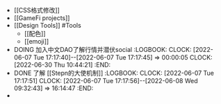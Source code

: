 - [[CSS格式修改]]
- [[GameFi projects]]
- [[Design Tools]] #Tools
	- [[配色]]
	- [[emoji]]
- DOING 加入中文DAO了解行情并潜伏social
  :LOGBOOK:
  CLOCK: [2022-06-07 Tue 17:17:40]--[2022-06-07 Tue 17:17:45] =>  00:00:05
  CLOCK: [2022-06-30 Thu 10:44:21]
  :END:
- DONE 了解 [[Stepn的大使机制]]
  :LOGBOOK:
  CLOCK: [2022-06-07 Tue 17:17:51]
  CLOCK: [2022-06-07 Tue 17:17:56]--[2022-06-08 Wed 09:32:43] =>  16:14:47
  :END:
-